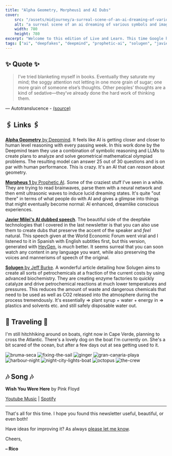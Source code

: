 ```yaml
---
title: "Alpha Geometry, Morpheus1 and AI Dubs"
cover:
    src: "/assets/midjourney/a-surreal-scene-of-an-ai-dreaming-of-various-symbols-and-images.webp"
    alt: "a surreal scene of an ai dreaming of various symbols and images"
    width: 780
    height: 780
excerpt: "Welcome to this edition of Live and Learn. This time Google has announced that their AI can solve mathematical olympiad problems, Prophetic AI is trying to induce lucid dreaming states with AI, and Javier Milei's speech went wild on the internet, with an AI dubbed version being even better. As always I hope that you enjoy this edition of Live and Learn."
tags: ["ai", "deepfakes", "deepmind", "prophetic-ai", "solugen", "javier-milei", "davos", "generative-ai", "heygen", "dubbing-for-everyone"]
---
```


## ✨ Quote ✨

> I’ve tried blanketing myself in books. Eventually they saturate my mind; the soggy attention not letting in one more grain of sugar; one more grain of someone else’s thoughts. Other peoples’ thoughts are a kind of sedative—they’ve already done the hard work of thinking them. 

— Autotranslucence - [(source)](https://autotranslucence.wordpress.com/2020/04/23/anatomy-of-a-day-of-freedom/)

## 🖇️ Links 🖇️

[**Alpha Geometry** by Deepmind](https://deepmind.google/discover/blog/alphageometry-an-olympiad-level-ai-system-for-geometry). It feels like AI is getting closer and closer to human level reasoning with every passing week. In this work done by the Deepmind team they use a combination of symbolic reasoning and LLMs to create plans to analyze and solve geometrical mathematical olympiad problems. The resulting model can answer 25 out of 30 questions and is on par with human performance. This is crazy. It's an AI that can *reason* about geometry. 

[**Morpheus 1** by Prophetic AI](https://twitter.com/PropheticAI/status/1750534355242418300). Some of the craziest stuff I've seen in a while. They are trying to read brainwaves, parse them with a neural network and then emit ultrasonic waves to induce lucid dreaming states. It's quite "out there" in terms of what people do with AI and gives a glimpse into things that might eventually become normal: AI enhanced, dreamlike conscious experiences.

[**Javier Milei's AI dubbed speech**](https://twitter.com/BasedBeffJezos/status/1747870867902926899). The beautiful side of the deepfake technologies that I covered in the last newsletter is that you can also use them to create dubs that preserve the accent of the speaker and *feel* natural. This speech given at the World Economic Forum went viral and I listened to it in Spanish with English subtitles first, but this version, generated with [HeyGen](https://www.heygen.com/), is *much* better. It seems surreal that you can soon watch any content in any language you want, while also preserving the voices and mannerisms of speech of the original. 

[**Solugen** by Jeff Burke](https://jeffburke.substack.com/p/solugen-the-first-carbon-negative). A wonderful article detailing how Solugen aims to create all sorts of petrochemicals at a fraction of the current costs by using advanced biochemistry. They are creating enzyme factories to quickly catalyze and drive petrochemical reactions at much lower temperatures and pressures. This reduces the amount of waste and dangerous chemicals that need to be used as well as CO2 released into the atmosphere during the process tremendously. It's essentially => plant syrup + water + energy in => plastics and solvents etc. and still safely disposable water out. 

## 🌌 Traveling 🌌

I'm still hitchhiking around on boats, right now in Cape Verde, planning to cross the Atlantic. There's a lovely dog on the boat I'm currently on. She's a bit scared of the ocean, but after a few days out at sea getting used to it.

![bruma-seca](bruma-seca.webp) 
![fixing-the-sail](fixing-the-sail.webp) 
![ginger](ginger.webp) 
![gran-canaria-playa](gran-canaria-playa.webp) 
![harbour-night](harbour-night.webp) 
![night-city-lights-boat](night-city-lights-boat.webp) 
![octopus](octopus.webp) 
![the-crew](the-crew.webp)


## 🎶 Song 🎶

**Wish You Were Here** by Pink Floyd 

[Youtube Music](https://music.youtube.com/watch?v=hjpF8ukSrvk) | [Spotify](https://open.spotify.com/track/0GqGrPWhmiRX9BU93AYFOW)

---

That's all for this time. I hope you found this newsletter useful, beautiful, or even both!

Have ideas for improving it? As always [please let me know](https://airtable.com/shro1VeyG4lkNXkx2). 

Cheers,

**– Rico**
